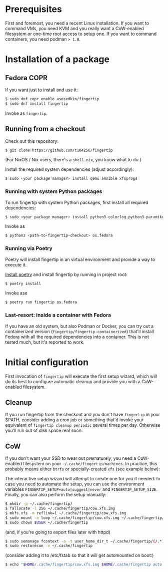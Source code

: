 # Prerequisites

First and foremost, you need a recent Linux installation.
If you want to command VMs, you need KVM and
you really want a CoW-enabled filesystem or one-time root access to setup one.
If you want to command containers, you need podman `> 1.8`.


# Installation of a package

## Fedora COPR

If you want just to install and use it:

``` bash
$ sudo dnf copr enable asosedkin/fingertip
$ sudo dnf install fingertip
```

Invoke as `fingertip`.


## Running from a checkout

Check out this repository:
``` bash
$ git clone https://github.com/t184256/fingertip
```

(For NixOS / Nix users, there's a `shell.nix`, you know what to do.)


Install the required system dependencies (adjust accordingly):
``` bash
$ sudo <your package manager> install qemu ansible xfsprogs
```

### Running with system Python packages

To run fingertip with system Python packages, first install all required dependencies:

``` bash
$ sudo <your package manager> install python3-colorlog python3-paramiko python3-pexpect python3-pyxdg python3-CacheControl python3-requests python3-requests-mock python3-fasteners python3-lockfile python3-cloudpickle python3-GitPython
```

Invoke as

``` bash
$ python3 <path-to-fingertip-checkout> os.fedora
```

### Running via Poetry

Poetry will install fingertip in an virtual environment and provide a way to execute it.

[Install poetry](https://python-poetry.org/docs/)
and install fingertip by running in project root:

``` bash
$ poetry install
```

Invoke ase

``` bash
$ poetry run fingertip os.fedora
```

### Last-resort: inside a container with Fedora

If you have an old system, but also Podman or Docker,
you can try out a containerized version
(`fingertip/fingertip-containerized`) that'll install
Fedora with all the required dependencies into a container.
This is not tested much, but it's reported to work.


# Initial configuration

First invocation of `fingertip` will execute the first setup wizard,
which will do its best to configure automatic cleanup and provide you
with a CoW-enabled filesystem.

## Cleanup

If you run fingertip from the checkout
and you don't have `fingertip` in your $PATH,
consider adding a cron job or something that'd invoke your equivalent of
`fingertip cleanup periodic` several times per day.
Otherwise you'll run out of disk space real soon.

## CoW

If you don't want your SSD to wear out prematurely,
you need a CoW-enabled filesystem on your `~/.cache/fingertip/machines`.
In practice, this probably means either `btrfs` or specially-created `xfs`
(see example below):

The interactive setup wizard will attempt to create one for you if needed.
In case you need to automate the setup, you can use the environment
variables `FINGERTIP_SETUP=auto|suggest|never` and `FINGERTIP_SETUP_SIZE`.
Finally, you can also perform the setup manually:

``` bash
$ mkdir -p ~/.cache/fingertip/
$ fallocate -l 25G ~/.cache/fingertip/cow.xfs.img
$ mkfs.xfs -m reflink=1 ~/.cache/fingertip/cow.xfs.img
$ sudo mount -o loop ~/.cache/fingertip/cow.xfs.img ~/.cache/fingertip/machines
$ sudo chown $USER ~/.cache/fingertip
```

(and, if you're going to export files later with httpd)

``` bash
$ sudo semanage fcontext -a -t user_home_dir_t ~/.cache/fingertip/(/.*)?
$ sudo restorecon -v ~/.cache/fingertip
```

(consider adding it to /etc/fstab so that it will get automounted on boot:)
``` bash
$ echo "$HOME/.cache/fingertip/cow.xfs.img $HOME/.cache/fingertip auto loop" | sudo tee -a /etc/fstab
```

